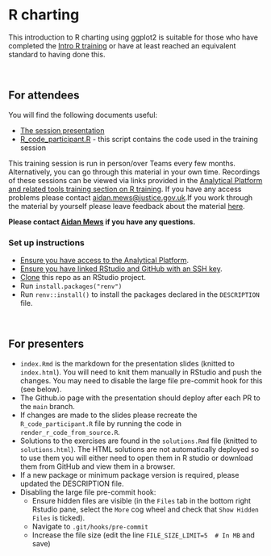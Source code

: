 # R charting

This introduction to R charting using ggplot2 is suitable for those who have completed the 
[Intro R training](https://github.com/moj-analytical-services/IntroRTraining) or have at least 
reached an equivalent standard to having done this.  

<br>

## For attendees

You will find the following documents useful:

* [The session presentation](https://moj-analytical-services.github.io/ggplotTraining/)   
* [R_code_participant.R](R_code_participant.R) - this script contains the code used in the training session  
  
This training session is run in person/over Teams every few months. Alternatively, you can go 
through this material in your own time. Recordings of these sessions can be viewed via links 
provided in the [Analytical Platform and related tools training section on R training](https://moj-analytical-services.github.io/ap-tools-training/ITG.html#r-training). If you 
have any access problems please contact <aidan.mews@justice.gov.uk>.If you work 
through the material by yourself please leave feedback about the material 
[here](https://airtable.com/shr9u2OJB2pW8Y0Af).  

**Please contact [Aidan Mews](aidan.mews@justice.gov.uk) if you have any questions.**

### Set up instructions
* [Ensure you have access to the Analytical Platform](https://user-guidance.analytical-platform.service.justice.gov.uk/get-started.html#quickstart-guide).
* [Ensure you have linked RStudio and GitHub with an SSH key](https://user-guidance.analytical-platform.service.justice.gov.uk/github/set-up-github.html).
* [Clone](https://user-guidance.analytical-platform.service.justice.gov.uk/github/rstudio-git.html#work-with-git-in-rstudio) this repo as an RStudio project.
* Run `install.packages("renv")`
* Run `renv::install()` to install the packages declared in the `DESCRIPTION` file.

<br>

## For presenters

* `index.Rmd` is the markdown for the presentation slides (knitted to `index.html`). You will need
to knit them manually in RStudio and push the changes. You may need to disable the large file 
pre-commit hook for this (see below). 
* The Github.io page with the presentation should deploy after each PR to the `main` branch.
* If changes are made to the slides please recreate the `R_code_participant.R` file by running the 
code in `render_r_code_from_source.R`.
* Solutions to the exercises are found in the `solutions.Rmd` file (knitted to `solutions.html`). 
The HTML solutions are not automatically deployed so to use them you will either need to open them
in R studio or download them from GitHub and view them in a browser.
* If a new package or minimum package version is required, please updated the DESCRIPTION file.
* Disabling the large file pre-commit hook: 
    * Ensure hidden files are visible (in the `Files` tab in the bottom right Rstudio pane, select 
    the `More` cog wheel and check that `Show Hidden Files` is ticked).
    * Navigate to `.git/hooks/pre-commit`
    * Increase the file size (edit the line `FILE_SIZE_LIMIT=5  # In MB` and save)
